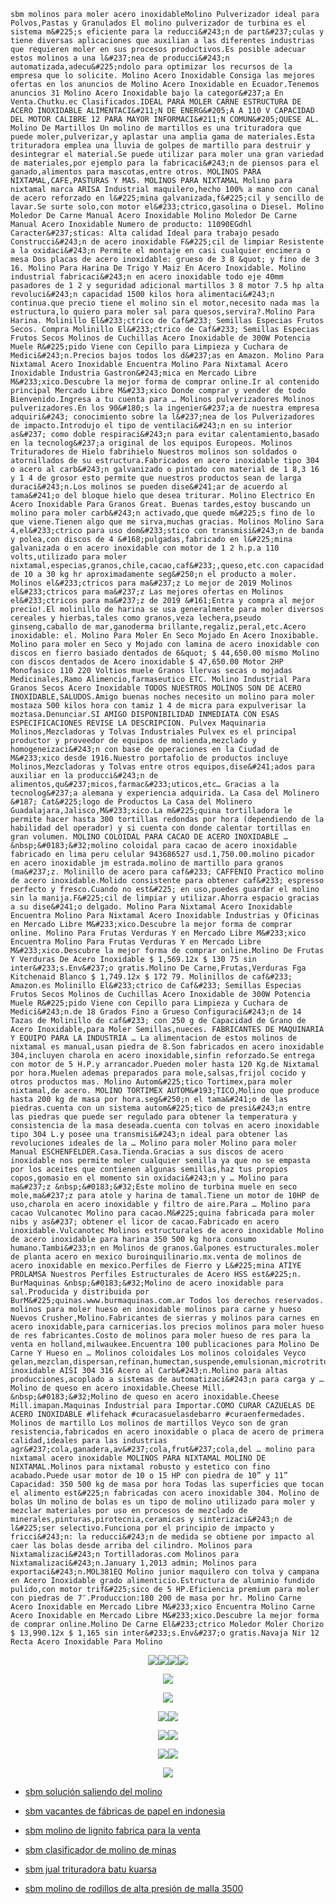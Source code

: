 
```
sbm molinos para moler acero inoxidableMolino Pulverizador ideal para Polvos,Pastas y Granulados El molino pulverizador de turbina es el sistema m&#225;s eficiente para la reducci&#243;n de part&#237;culas y tiene diversas aplicaciones que auxilian a las diferentes industrias que requieren moler en sus procesos productivos.Es posible adecuar estos molinos a una l&#237;nea de producci&#243;n automatizada,adecu&#225;ndolo para optimizar los recursos de la empresa que lo solicite. Molino Acero Inoxidable Consiga las mejores ofertas en los anuncios de Molino Acero Inoxidable en Ecuador.Tenemos anuncios 31 Molino Acero Inoxidable bajo la categor&#237;a En Venta.Chutku.ec Clasificados.IDEAL PARA MOLER CARNE ESTRUCTURA DE ACERO INOXIDABLE ALIMENTACI&#211;N DE ENERG&#205;A A 110 V CAPACIDAD DEL MOTOR CALIBRE 12 PARA MAYOR INFORMACI&#211;N COMUN&#205;QUESE AL. Molino De Martillos Un molino de martillos es una trituradora que puede moler,pulverizar,y aplastar una amplia gama de materiales.Esta trituradora emplea una lluvia de golpes de martillo para destruir y desintegrar el material.Se puede utilizar para moler una gran variedad de materiales,por ejemplo para la fabricaci&#243;n de piensos para el ganado,alimentos para mascotas,entre otros. MOLINOS PARA NIXTAMAL,CAFE,PASTURAS Y MAS. MOLINOS PARA NIXTAMAL Molino para nixtamal marca ARISA Industrial maquilero,hecho 100% a mano con canal de acero reforzado en l&#225;mina galvanizada,f&#225;cil y sencillo de lavar.Se surte solo,con motor el&#233;ctrico,gasolina o Diesel. Molino Moledor De Carne Manual Acero Inoxidable Molino Moledor De Carne Manual Acero Inoxidable Numero de producto: 11090EGdhl Caracter&#237;sticas: Alta calidad Ideal para trabajo pesado Construcci&#243;n de acero inoxidable F&#225;cil de limpiar Resistente a la oxidaci&#243;n Permite el montaje en casi cualquier encimera o mesa Dos placas de acero inoxidable: grueso de 3 8 &quot; y fino de 3 16. Molino Para Harina De Trigo Y Maiz En Acero Inoxidable. Molino industrial fabricaci&#243;n en acero inoxidable todo eje 40mm pasadores de 1 2 y seguridad adicional martillos 3 8 motor 7.5 hp alta revoluci&#243;n capacidad 1500 kilos hora alimentaci&#243;n continua.que precio tiene el molino sin el motor,necesito nada mas la estructura,lo quiero para moler sal para quesos,servira?.Molino Para Harina. Molinillo El&#233;ctrico de Caf&#233; Semillas Especias Frutos Secos. Compra Molinillo El&#233;ctrico de Caf&#233; Semillas Especias Frutos Secos Molinos de Cuchillas Acero Inoxidable de 300W Potencia Muele R&#225;pido Viene con Cepillo para Limpieza y Cuchara de Medici&#243;n.Precios bajos todos los d&#237;as en Amazon. Molino Para Nixtamal Acero Inoxidable Encuentra Molino Para Nixtamal Acero Inoxidable Industria Gastron&#243;mica en Mercado Libre M&#233;xico.Descubre la mejor forma de comprar online.Ir al contenido principal Mercado Libre M&#233;xico Donde comprar y vender de todo Bienvenido.Ingresa a tu cuenta para … Molinos pulverizadores Molinos pulverizadores.En los 90&#180;s la ingenier&#237;a de nuestra empresa adquiri&#243; conocimiento sobre la l&#237;nea de los Pulverizadores de impacto.Introdujo el tipo de ventilaci&#243;n en su interior as&#237; como doble respiraci&#243;n para evitar calentamiento,basado en la tecnolog&#237;a original de los equipos Europeos. Molinos Trituradores de Hielo fabrihielo Nuestros molinos son soldados o atornillados de su estructura.Fabricados en acero inoxidable tipo 304 o acero al carb&#243;n galvanizado o pintado con material de 1 8,3 16 y 1 4 de grosor esto permite que nuestros productos sean de larga duraci&#243;n.Los molinos se pueden dise&#241;ar de acuerdo al tama&#241;o del bloque hielo que desea triturar. Molino Electrico En Acero Inoxidable Para Granos Great. Buenas tardes,estoy buscando un molino para moler carb&#243;n activado,que quede m&#225;s fino de lo que viene.Tienen algo que me sirva,muchas gracias. Molinos Molino Sara 4,el&#233;ctrico para uso dom&#233;stico con transmisi&#243;n de banda y polea,con discos de 4 &#168;pulgadas,fabricado en l&#225;mina galvanizada o en acero inoxidable con motor de 1 2 h.p.a 110 volts,utilizado para moler nixtamal,especias,granos,chile,cacao,caf&#233;,queso,etc.con capacidad de 10 a 30 kg hr aproximadamente seg&#250;n el producto a moler. Molinos el&#233;ctricos para ma&#237;z Lo mejor de 2019 Molinos el&#233;ctricos para ma&#237;z Las mejores ofertas en Molinos el&#233;ctricos para ma&#237;z de 2019 &#161;Entra y compra al mejor precio!.El molinillo de harina se usa generalmente para moler diversos cereales y hierbas,tales como granos,veza lechera,pseudo ginseng,caballo de mar,ganoderma brillante,regaliz,peral,etc.Acero inoxidable: el. Molino Para Moler En Seco Mojado En Acero Inoxibable. Molino para moler en Seco y Mojado con lamina de acero inoxidable con discos en fierro basiado dentados de 6&quot; $ 44,650.00 mismo Molino con discos dentados de Acero inoxidable $ 47,650.00 Motor 2HP Monofasico 110 220 Voltios muele Granos llervas secas o mojadas Medicinales,Ramo Alimencio,farmaseutico ETC. Molino Industrial Para Granos Secos Acero Inoxidable TODOS NUESTROS MOLINOS SON DE ACERO INOXIDABLE,SALUDOS.Amigo buenas noches necesito un molino para moler mostaza 500 kilos hora con tamiz 1 4 de micra para expulverisar la moztasa.Denunciar.SI AMIGO DISPONIBILIDAD INMEDIATA CON ESAS ESPECIFICACIONES REVISE LA DESCRIPCION. Pulvex Maquinaria Molinos,Mezcladoras y Tolvas Industriales Pulvex es el principal productor y proveedor de equipos de molienda,mezclado y homogeneizaci&#243;n con base de operaciones en la Ciudad de M&#233;xico desde 1916.Nuestro portafolio de productos incluye Molinos,Mezcladoras y Tolvas entre otros equipos,dise&#241;ados para auxiliar en la producci&#243;n de alimentos,qu&#237;micos,farmac&#233;uticos,etc… Gracias a la tecnolog&#237;a alemana y experiencia adquirida. La Casa del Molinero &#187; Cat&#225;logo de Productos La Casa del Molinero  Guadalajara,Jalisco,M&#233;xico.La m&#225;quina tortilladora le permite hacer hasta 300 tortillas redondas por hora (dependiendo de la habilidad del operador) y si cuenta con donde calentar tortillas en gran volumen. MOLINO COLOIDAL PARA CACAO DE ACERO INOXIDABLE … &nbsp;&#0183;&#32;molino coloidal para cacao de acero inoxidable fabricado en lima peru celular 943686527 usd.1,750.00.molino picador en acero inoxidable jm estrada.molino de martillo para granos (ma&#237;z. Molinillo de acero para caf&#233; CAFFENIO Practico molino de acero inoxidable.Molido consistente para obtener caf&#233; espresso perfecto y fresco.Cuando no est&#225; en uso,puedes guardar el molino sin la manija.F&#225;cil de limpiar y utilizar.Ahorra espacio gracias a su dise&#241;o delgado. Molino Para Nixtamal Acero Inoxidable Encuentra Molino Para Nixtamal Acero Inoxidable Industrias y Oficinas en Mercado Libre M&#233;xico.Descubre la mejor forma de comprar online. Molino Para Frutas Verduras Y en Mercado Libre M&#233;xico Encuentra Molino Para Frutas Verduras Y en Mercado Libre M&#233;xico.Descubre la mejor forma de comprar online.Molino De Frutas Y Verduras De Acero Inoxidable $ 1,569.12x $ 130 75 sin inter&#233;s.Env&#237;o gratis.Molino De Carne,Frutas,Verduras Fga Kitchenaid Blanco $ 1,749.12x $ 172 79. Molinillos de caf&#233; Amazon.es Molinillo El&#233;ctrico de Caf&#233; Semillas Especias Frutos Secos Molinos de Cuchillas Acero Inoxidable de 300W Potencia Muele R&#225;pido Viene con Cepillo para Limpieza y Cuchara de Medici&#243;n.de 18 Grados Fino a Grueso Configuraci&#243;n de 14 Tazas de Molinillo de caf&#233; con 250 g de Capacidad de Grano de Acero Inoxidable,para Moler Semillas,nueces. FABRICANTES DE MAQUINARIA Y EQUIPO PARA LA INDUSTRIA … La alimentacion de estos molinos de nixtamal es manual,usan piedra de 8.Son fabricados en acero inoxidable 304,incluyen charola en acero inoxidable,sinfin reforzado.Se entrega con motor de 5 H.P.y arrancador.Pueden moler hasta 120 Kg.de Nixtamal por hora.Muelen ademas preparados para mole,salsas,frijol cocido y otros productos mas. Molino Autom&#225;tico Tortimex,para moler nixtamal,de acero. MOLINO TORTIMEX AUTOM&#193;TICO,Molino que produce hasta 200 kg de masa por hora.seg&#250;n el tama&#241;o de las piedras.cuenta con un sistema autom&#225;tico de presi&#243;n entre las piedras que puede ser regulado para obtener la temperatura y consistencia de la masa deseada.cuenta con tolvas en acero inoxidable tipo 304 L.y posee una transmisi&#243;n ideal para obtener las revoluciones ideales de la … Molino para moler Molino para moler Manual ESCHENFELDER.Casa.Tienda.Gracias a sus discos de acero inoxidable nos permite moler cualquier semilla ya que no se empasta por los aceites que contienen algunas semillas,haz tus propios copos,gomasio en el momento sin oxidaci&#243;n y … Molino para ma&#237;z &nbsp;&#0183;&#32;Este molino de turbina muele en seco mole,ma&#237;z para atole y harina de tamal.Tiene un motor de 10HP de uso,charola en acero inoxidable y filtro de aire.Para … Molino para cacao Vulcanotec Molino para cacao.M&#225;quina fabricada para moler nibs y as&#237; obtener el licor de cacao.Fabricado en acero inoxidable.Vulcanotec Molinos estructurales de acero inoxidable Molino de acero inoxidable para harina 350 500 kg hora consumo humano.Tambi&#233;n en Molinos de granos.Galpones estructurales.moler de planta acero en mexico buroinquilinario.mx.venta de molinos de acero inoxidable en mexico.Perfiles de Fierro y L&#225;mina ATIYE PROLAMSA Nuestros Perfiles Estructurales de Acero HSS est&#225;n. BurMaquinas &nbsp;&#0183;&#32;Molino de acero inoxidable para sal.Producida y distribuida por BurM&#225;quinas.www.burmaquinas.com.ar Todos los derechos reservados. molinos para moler hueso en inoxidable molinos para carne y hueso Nuevos Crusher,Molino.Fabricantes de sierras y molinos para carnes en acero inoxidable,para carnicerias.los precios molinos para moler hueso de res fabricantes.Costo de molinos para moler hueso de res para la venta en holland,milwaukee.Encuentra 100 publicaciones para Molino De Carne Y Hueso en … Molinos coloidales Los molinos coloidales Veyco gelan,mezclan,dispersan,refinan,humectan,suspende,emulsionan,microtrituran,homogeneizan,desintegran.Acero inoxidable AISI 304 316 Acero al Carb&#243;n.Molino para altas producciones,acoplado a sistemas de automatizaci&#243;n para carga y … Molino de queso en acero inoxidable.Cheese Mill. &nbsp;&#0183;&#32;Molino de queso en acero inoxidable.Cheese Mill.imapan.Maquinas Industrial para Importar.COMO CURAR CAZUELAS DE ACERO INOXIDABLE #lifehack #curacasuelasdebarro #curaenfermedades. Molinos de martillo Los molinos de martillos Veyco son de gran resistencia,fabricados en acero inoxidable o placa de acero de primera calidad,ideales para las industrias agr&#237;cola,ganadera,av&#237;cola,frut&#237;cola,del … molino para nixtamal acero inoxidable MOLINOS PARA NIXTAMAL MOLINO DE NIXTAMAL.Molinos para nixtamal robusto y estetico con fino acabado.Puede usar motor de 10 o 15 HP con piedra de 10” y 11” Capacidad: 350 500 kg de masa por hora Todas las superficies que tocan el alimento est&#225;n fabricadas con acero inoxidable 304. Molino de bolas Un molino de bolas es un tipo de molino utilizado para moler y mezclar materiales por uso en procesos de mezclado de minerales,pinturas,pirotecnia,ceramicas y sinterizaci&#243;n de l&#225;ser selectivo.Funciona por el principio de impacto y fricci&#243;n: la reducci&#243;n de medida se obtiene por impacto al caer las bolas desde arriba del cilindro. Molinos para Nixtamalizaci&#243;n Tortilladoras.com Molinos para Nixtamalizaci&#243;n.January 1,2013 admin; Molinos para exportaci&#243;n.MOL381EQ Molino junior maquilero con tolva y campana en Acero Inoxidable grado alimenticio.Estructura de aluminio fundido pulido,con motor trif&#225;sico de 5 HP.Eficiencia premium para moler con piedras de 7″.Produccion:180 200 de masa por hr. Molino Carne Acero Inoxidable en Mercado Libre M&#233;xico Encuentra Molino Carne Acero Inoxidable en Mercado Libre M&#233;xico.Descubre la mejor forma de comprar online.Molino De Carne El&#233;ctrico Moledor Moler Chorizo $ 13,990.12x $ 1,165 sin inter&#233;s.Env&#237;o gratis.Navaja Nir 12 Recta Acero Inoxidable Para Molino 
```

<div align="center">

<a href="https://es-mill.shibang-china.com/github&k=sbm+molinos+para+moler+acero+inoxidable"><img src="https://static.shibang-china.com/es/mill/index.jpg"></a><a href="https://es-mill.shibang-china.com/materials.htmlgithub&k=sbm+molinos+para+moler+acero+inoxidable"><img src="https://static.shibang-china.com/es/mill/materials.jpg"></a><a href="https://es-mill.shibang-china.com/about.htmlgithub&k=sbm+molinos+para+moler+acero+inoxidable"><img src="https://static.shibang-china.com/es/mill/about.jpg"></a><a href="https://es-mill.shibang-china.com/contact.htmlgithub&k=sbm+molinos+para+moler+acero+inoxidable"><img src="https://static.shibang-china.com/es/mill/contact.jpg"></a>

<a href="https://es-mill.shibang-china.com/github&k=sbm+molinos+para+moler+acero+inoxidable"><img src="https://static.shibang-china.com/es/mill/banner.jpg"></a>

<a href="https://swt.shibang-china.com/github&k=sbm+molinos+para+moler+acero+inoxidable"><img src="https://static.shibang-china.com/es/mill/chat.jpg"></a>

<a href="https://es-mill.shibang-china.com/products/vertical-roller-mill.htmlgithub&k=sbm+molinos+para+moler+acero+inoxidable"><img src="https://static.shibang-china.com/es/mill/vertical.jpg"></a><a href="https://es-mill.shibang-china.com/products/raymond-mill.htmlgithub&k=sbm+molinos+para+moler+acero+inoxidable"><img src="https://static.shibang-china.com/es/mill/raymond.jpg"></a>

<a href="https://es-mill.shibang-china.com/products/ultrafine-grinding-mill.htmlgithub&k=sbm+molinos+para+moler+acero+inoxidable"><img src="https://static.shibang-china.com/es/mill/ultrafine.jpg"></a><a href="https://es-mill.shibang-china.com/products/trapezium-grinding-mill.htmlgithub&k=sbm+molinos+para+moler+acero+inoxidable"><img src="https://static.shibang-china.com/es/mill/trapezium.jpg"></a>

<a href="https://es-mill.shibang-china.com/products/ball-mill.htmlgithub&k=sbm+molinos+para+moler+acero+inoxidable"><img src="https://static.shibang-china.com/es/mill/ball.jpg"></a><a href="https://es-mill.shibang-china.com/products/hammer-mill.htmlgithub&k=sbm+molinos+para+moler+acero+inoxidable"><img src="https://static.shibang-china.com/es/mill/hammer.jpg"></a>

<a href="https://swt.shibang-china.com/github&k=sbm+molinos+para+moler+acero+inoxidable"><img src="https://static.shibang-china.com/es/mill/case.jpg"></a>

</div>


* [sbm solución saliendo del molino](sbm%20soluci%C3%B3n%20saliendo%20del%20molino.md)

* [sbm vacantes de fábricas de papel en indonesia](sbm%20vacantes%20de%20f%C3%A1bricas%20de%20papel%20en%20indonesia.md)

* [sbm molino de lignito fabrica para la venta](sbm%20molino%20de%20lignito%20fabrica%20para%20la%20venta.md)

* [sbm clasificador de molino de minas](sbm%20clasificador%20de%20molino%20de%20minas.md)

* [sbm jual trituradora batu kuarsa](sbm%20jual%20trituradora%20batu%20kuarsa.md)

* [sbm molino de rodillos de alta presión de malla 3500](sbm%20molino%20de%20rodillos%20de%20alta%20presi%C3%B3n%20de%20malla%203500.md)